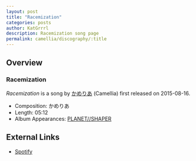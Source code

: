 ```yaml
---
layout: post
title: "Racemization"
categories: posts
author: KatGrrrl
description: Racemization song page
permalink: camellia/discography/:title
---
```


## Overview

### Racemization

*Racemization* is a song by [かめりあ](/camellia) (Camellia) first released on 2015-08-16.

* Composition: かめりあ
* Length: 05:12
* Album Appearances: [PLANET//SHAPER](/camellia/albums/PLANET--SHAPER)

## External Links

* [Spotify](https://open.spotify.com/track/04aQffuaREAGEX62Pk6uuT?si=5874e87ed6fa4b7a)
